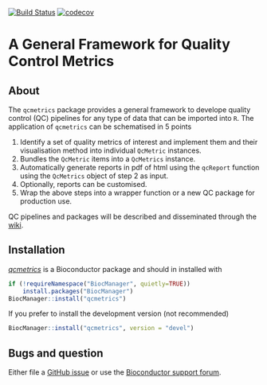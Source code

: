 [![Build Status](https://travis-ci.org/lgatto/qcmetrics.svg?branch=master)](https://travis-ci.org/lgatto/qcmetrics)
[![codecov](https://codecov.io/gh/lgatto/qcmetrics/branch/master/graph/badge.svg)](https://codecov.io/gh/lgatto/qcmetrics)

# A General Framework for Quality Control Metrics



## About 

The `qcmetrics` package provides a general framework to develope
quality control (QC) pipelines for any type of data that can be
imported into `R`. The application of `qcmetrics` can be schematised
in 5 points

1. Identify a set of quality metrics of interest and implement them
   and their visualisation method into individual `QcMetric`
   instances.
2. Bundles the `QcMetric` items into a `QcMetrics` instance. 
3. Automatically generate reports in pdf of html using the `qcReport`
   function using the `QcMetrics` object of step 2 as input.
4. Optionally, reports can be customised. 
5. Wrap the above steps into a wrapper function or a new QC package
   for production use.

QC pipelines and packages will be described and disseminated through
the [wiki](https://github.com/lgatto/qcmetrics/wiki).

## Installation

*[qcmetrics](http://bioconductor.org/packages/qcmetrics)* is a Bioconductor package and should in
installed with


```r
if (!requireNamespace("BiocManager", quietly=TRUE))
    install.packages("BiocManager")
BiocManager::install("qcmetrics")
```

If you prefer to install the development version (not recommended)


```r
BiocManager::install("qcmetrics", version = "devel")
```

## Bugs and question

Either file a
[GitHub issue](https://github.com/lgatto/qcmetrics/issues) or use the
[Bioconductor support forum](https://support.bioconductor.org/).
